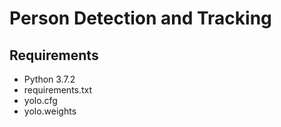 # Person Detection and Tracking
## Requirements
- Python 3.7.2
- requirements.txt
- yolo.cfg
- yolo.weights
